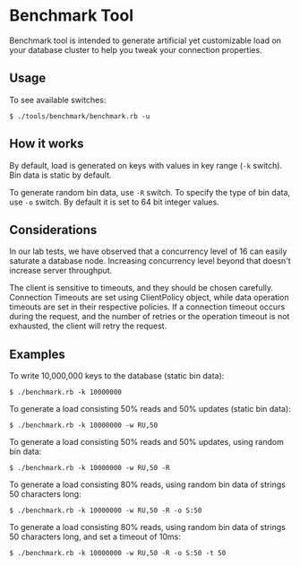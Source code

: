 # Benchmark Tool

Benchmark tool is intended to generate artificial yet customizable load on your
database cluster to help you tweak your connection properties.


## Usage

To see available switches:

    $ ./tools/benchmark/benchmark.rb -u

## How it works

By default, load is generated on keys with values in key range (`-k`
switch). Bin data is static by default.

To generate random bin data, use `-R` switch. To specify the type of bin
data, use `-o` switch. By default it is set to 64 bit integer values.

## Considerations

In our lab tests, we have observed that a concurrency level of 16 can easily
saturate a database node. Increasing concurrency level beyond that doesn't
increase server throughput.

The client is sensitive to timeouts, and they should be chosen carefully.
Connection Timeouts are set using ClientPolicy object, while data operation
timeouts are set in their respective policies. If a connection timeout occurs
during the request, and the number of retries or the operation timeout is not
exhausted, the client will retry the request.

## Examples

To write 10,000,000 keys to the database (static bin data):

    $ ./benchmark.rb -k 10000000

To generate a load consisting 50% reads and 50% updates (static bin data):

    $ ./benchmark.rb -k 10000000 -w RU,50

To generate a load consisting 50% reads and 50% updates, using random bin data:

    $ ./benchmark.rb -k 10000000 -w RU,50 -R

To generate a load consisting 80% reads, using random bin data of strings 50 characters long:

    $ ./benchmark.rb -k 10000000 -w RU,50 -R -o S:50

To generate a load consisting 80% reads, using random bin data of strings 50 characters long, and set a timeout of 10ms:

    $ ./benchmark.rb -k 10000000 -w RU,50 -R -o S:50 -t 50
